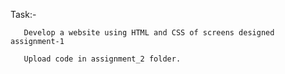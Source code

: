 Task:-

       Develop a website using HTML and CSS of screens designed assignment-1

       Upload code in assignment_2 folder.

          

